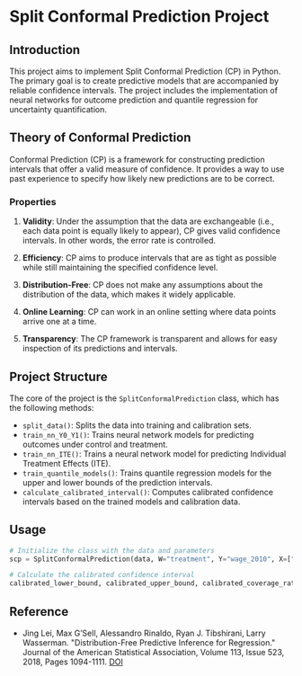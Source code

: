 # Split Conformal Prediction Project

## Introduction

This project aims to implement Split Conformal Prediction (CP) in Python. The primary goal is to create predictive models that are accompanied by reliable confidence intervals. The project includes the implementation of neural networks for outcome prediction and quantile regression for uncertainty quantification.

## Theory of Conformal Prediction

Conformal Prediction (CP) is a framework for constructing prediction intervals that offer a valid measure of confidence. It provides a way to use past experience to specify how likely new predictions are to be correct.

### Properties

1. **Validity**: Under the assumption that the data are exchangeable (i.e., each data point is equally likely to appear), CP gives valid confidence intervals. In other words, the error rate is controlled.

2. **Efficiency**: CP aims to produce intervals that are as tight as possible while still maintaining the specified confidence level.

3. **Distribution-Free**: CP does not make any assumptions about the distribution of the data, which makes it widely applicable.

4. **Online Learning**: CP can work in an online setting where data points arrive one at a time.

5. **Transparency**: The CP framework is transparent and allows for easy inspection of its predictions and intervals.

## Project Structure

The core of the project is the `SplitConformalPrediction` class, which has the following methods:

- `split_data()`: Splits the data into training and calibration sets.
- `train_nn_Y0_Y1()`: Trains neural network models for predicting outcomes under control and treatment.
- `train_nn_ITE()`: Trains a neural network model for predicting Individual Treatment Effects (ITE).
- `train_quantile_models()`: Trains quantile regression models for the upper and lower bounds of the prediction intervals.
- `calculate_calibrated_interval()`: Computes calibrated confidence intervals based on the trained models and calibration data.

## Usage

```python
# Initialize the class with the data and parameters
scp = SplitConformalPrediction(data, W="treatment", Y="wage_2010", X=["feature1", "feature2"])

# Calculate the calibrated confidence interval
calibrated_lower_bound, calibrated_upper_bound, calibrated_coverage_rate = scp.calculate_calibrated_interval()
```

## Reference
- Jing Lei, Max G’Sell, Alessandro Rinaldo, Ryan J. Tibshirani, Larry Wasserman. "Distribution-Free Predictive Inference for Regression." Journal of the American Statistical Association, Volume 113, Issue 523, 2018, Pages 1094-1111. [DOI](https://doi.org/10.1080/01621459.2017.1307116)
